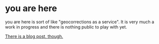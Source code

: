 you are here
==

you are here is sort of like "geocorrections as a service". It is very much a work in progress and there is nothing public to play with yet. 

[There is a blog post, though.](http://www.aaronland.info/weblog/2013/02/03/reality/#youarehere)
